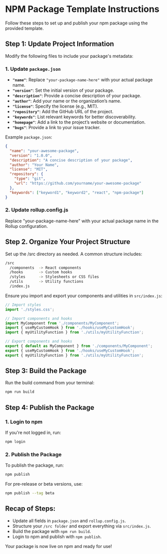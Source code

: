 # NPM Package Template Instructions

Follow these steps to set up and publish your npm package using the provided template.

## Step 1: Update Project Information

Modify the following files to include your package's metadata:

### 1. Update `package.json`

- **`"name"`**: Replace `"your-package-name-here"` with your actual package name.
- **`"version"`**: Set the initial version of your package.
- **`"description"`**: Provide a concise description of your package.
- **`"author"`**: Add your name or the organization’s name.
- **`"license"`**: Specify the license (e.g., MIT).
- **`"repository"`**: Add the GitHub URL of the project.
- **`"keywords"`**: List relevant keywords for better discoverability.
- **`"homepage"`**: Add a link to the project’s website or documentation.
- **`"bugs"`**: Provide a link to your issue tracker.

Example `package.json`:

```json
{
  "name": "your-awesome-package",
  "version": "1.0.0",
  "description": "A concise description of your package",
  "author": "Your Name",
  "license": "MIT",
  "repository": {
    "type": "git",
    "url": "https://github.com/yourname/your-awesome-package"
  },
  "keywords": ["keyword1", "keyword2", "react", "npm-package"]
}
```
### 2. Update rollup.config.js
Replace "your-package-name-here" with your actual package name in the Rollup configuration.

## Step 2. Organize Your Project Structure
Set up the /src directory as needed. A common structure includes:

```bash
/src
  /components  -> React components
  /hooks       -> Custom hooks
  /styles      -> Stylesheets or CSS files
  /utils       -> Utility functions
  /index.js
```

Ensure you import and export your components and utilities in `src/index.js`:

```js
// Import styles
import './styles.css';

// Import components and hooks
import MyComponent from './components/MyComponent';
import { useMyCustomHook } from './hooks/useMyCustomHook';
import { myUtilityFunction } from './utils/myUtilityFunction';

// Export components and hooks
export { default as MyComponent } from './components/MyComponent';
export { useMyCustomHook } from './hooks/useMyCustomHook';
export { myUtilityFunction } from './utils/myUtilityFunction';
```

## Step 3: Build the Package
Run the build command from your terminal:

```bash
npm run build
```

## Step 4: Publish the Package

### 1. Login to npm
If you're not logged in, run:

```bash
npm login
```

### 2. Publish the Package
To publish the package, run:

```bash
npm publish
```

For pre-release or beta versions, use:

```bash
npm publish --tag beta
```

## Recap of Steps:

- Update all fields in `package.json` and `rollup.config.js`.
- Structure your `/src folder` and export everything via `src/index.js`.
- Build the package with `npm run build`.
- Login to npm and publish with `npm publish`.

Your package is now live on npm and ready for use!
